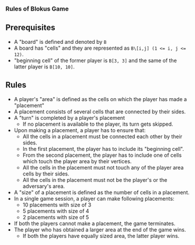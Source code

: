 ### Rules of Blokus Game

## Prerequisites

* A "board" is defined and denoted by `B`
* A board has "cells" and they are represented as `B\[i,j] (1 <= i, j <= 12)`.
* "beginning cell" of the former player is `B[3, 3]` and the same of the latter player is `B[10, 10]`.

## Rules
* A player's "area" is defined as the cells on which the player has made a "placement"
* A placement consists of several cells that are connected by their sides.
* A "turn" is completed by a player's placement
  - If no placement is available to the player, its turn gets skipped.
* Upon making a placement, a player has to ensure that:
  - All the cells in a placement must be connected each other by their sides.
  - In the first placement, the player has to include its "beginning cell".
  - From the second placement, the player has to include one of cells which touch the
    player area by their vertices.
  - All the cells in the placement must not touch any of the player area cells by their sides.
  - All the cells in the placement must not be the player's or the adversary's area.
* A "size" of a placement is defined as the number of cells in a placement.
* In a single game session, a player can make following placements:
  - 10 placements with size of 3
  - 5 placements with size of 4
  - 2 placements with size of 5
* If both the players cannot make a placement, the game terminates.
* The player who has obtained a larger area at the end of the game wins.
  - If both the players have equally sized area, the latter player wins.
  